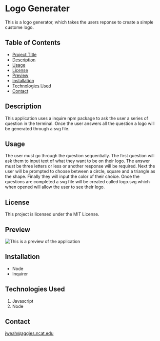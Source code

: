 # Logo Generater

This is a logo generator, which takes the users reponse to create a simple custome logo.

## Table of Contents

- [Project Title](#project-title)
- [Description](#description)
- [Usage](#usage)
- [License](#license)
- [Preview](#preview)
- [Installation](#installation)
- [Technologies Used](#technologies-used)
- [Contact](#contact)

## Description

This application uses a inquire npm package to ask the user a series of question in the terminal. Once the user answers all the question a logo will be generated through a svg file.

## Usage

The user must go through the question sequentially. The first question will ask them to input text of what they want to be on their logo. The answer must be three letters or less or another response will be required. Next the user will be prompted to choose between a circle, square and a triangle as the shape. Finally they will input the color of their choice. Once the questions are completed a svg file will be created called logo.svg which when opened will allow the user to see their logo.

## License

This project is licensed under the MIT License.

## Preview

![This is a preview of the application](https://github.com/jweah2385/svg-logo-generator/assets/134350647/5781662a-2117-4e4f-9273-8fd7e1366574)


## Installation

- Node
- Inquirer

## Technologies Used

1. Javascript
2. Node

## Contact

jweah@aggies.ncat.edu

